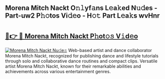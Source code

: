 ## Morena Mitch Nackt O𝚗𝚕yf𝚊ns L𝚎a𝚔ed N𝚞𝚍es - Part-uw2 P𝚑𝚘tos Vi𝚍𝚎o - H𝚘𝚝 Part L𝚎a𝚔s wvHnr

# <h2><a href="http://kf860w.oniu.top/?m=Morena+Mitch+Nackt">🔗👉 🔴 Morena Mitch Nackt P𝚑ot𝚘𝚜 V𝚒d𝚎o</a></h2>

[![Morena Mitch Nackt Nu𝚍e𝚜](https://i.imgur.com/0qMVB7G.gif)](http://kf860w.oniu.top/?m=Morena+Mitch+Nackt)
Web-based artist and dance collaborator Morena Mitch Nackt, recognized for publishing dance and lifestyle tutorials through solo and collaborative dance routines and compact clips. Versatile artist Morena Mitch Nackt, known for their remarkable abilities and achievements across various entertainment genres.  
